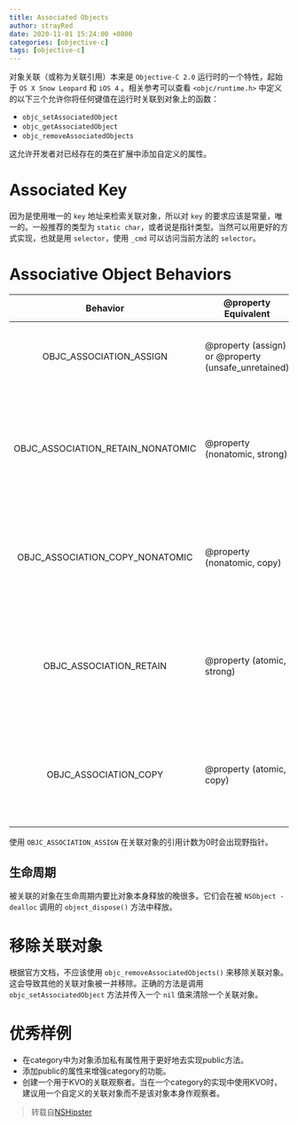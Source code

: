 ```yaml
---
title: Associated Objects
author: strayRed
date: 2020-11-01 15:24:00 +0800
categories: [objective-c]
tags: [objective-c]
---
```

对象关联（或称为关联引用）本来是 `Objective-C 2.0` 运行时的一个特性，起始于 `OS X Snow Leopard` 和 `iOS 4` 。相关参考可以查看  `<objc/runtime.h>`  中定义的以下三个允许你将任何键值在运行时关联到对象上的函数：

- `objc_setAssociatedObject`
- `objc_getAssociatedObject`
- `objc_removeAssociatedObjects`

这允许开发者对已经存在的类在扩展中添加自定义的属性。

# Associated Key

因为是使用唯一的 `key` 地址来检索关联对象，所以对 `key` 的要求应该是常量，唯一的。一般推荐的类型为 `static char`，或者说是指针类型。当然可以用更好的方式实现，也就是用 `selector`，使用 `_cmd` 可以访问当前方法的 `selector`。

# Associative Object Behaviors

|           **Behavior**            | @property **Equivalent**                            | **Description**                                              |
| :-------------------------------: | ----------------------------------------------------- | ------------------------------------------------------------ |
|      OBJC_ASSOCIATION_ASSIGN      | @property (assign) or @property (unsafe_unretained) | Specifies a weak(unsafe) reference to the associated object. |
| OBJC_ASSOCIATION_RETAIN_NONATOMIC | @property (nonatomic, strong)                         | Specifies a strong reference to the associated object, and that the association is not made atomically. |
|  OBJC_ASSOCIATION_COPY_NONATOMIC  | @property (nonatomic, copy)                           | Specifies that the associated object is copied, and that the association is not made atomically. |
|      OBJC_ASSOCIATION_RETAIN      | @property (atomic, strong)                            | Specifies a strong reference to the associated object, and that the association is made atomically. |
|       OBJC_ASSOCIATION_COPY       | @property (atomic, copy)                              | Specifies that the associated object is copied, and that the association is made atomically. |

使用 `OBJC_ASSOCIATION_ASSIGN` 在关联对象的引用计数为0时会出现野指针。
## 生命周期

被关联的对象在生命周期内要比对象本身释放的晚很多。它们会在被 `NSObject -dealloc` 调用的 `object_dispose()` 方法中释放。

# 移除关联对象

根据官方文档，不应该使用 `objc_removeAssociatedObjects()` 来移除关联对象。这会导致其他的关联对象被一并移除。正确的方法是调用 `objc_setAssociatedObject` 方法并传入一个 `nil` 值来清除一个关联对象。

# 优秀样例

- 在category中为对象添加私有属性用于更好地去实现public方法。
- 添加public的属性来增强category的功能。
- 创建一个用于KVO的关联观察者。当在一个category的实现中使用KVO时，建议用一个自定义的关联对象而不是该对象本身作观察者。

> 转载自[NSHipster](https://nshipster.com/associated-objects/)